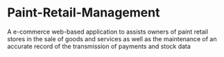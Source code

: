 # Paint-Retail-Management
A   e-commerce web-based application to assists owners of paint retail stores in the sale of goods and services as well as the maintenance of an accurate record of the transmission of payments and stock data
